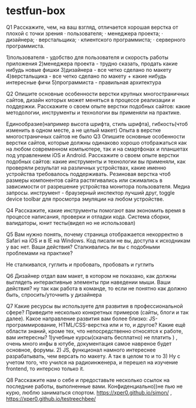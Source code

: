 # testfun-box


Q1
Расскажите, чем, на ваш взгляд, отличается хорошая верстка от плохой с точки зрения
· пользователя;
· менеджера проекта;
· дизайнера;
· верстальщика;
· клиентского программиста;
· серверного программиста.

1)пользователя - удобство для  пользователя и скорость работы приложения 
2)менеджера проекта - трудно сказать, продать какие нибудь новые фишки 
3)дизайнера -  все четко сделано по макету
4)верстальщика - все четко сделано по макету + какие нибудь интересные фичи 
5)программиста - правильная архитектура

Q2
Опишите основные особенности верстки крупных многостраничных сайтов, дизайн которых может меняться в процессе реализации и поддержки.
Расскажите о своем опыте верстки подобных сайтов: какие методологии, инструменты и технологии вы применяли на практике.

Единообразие(например высота шрифта, стиль шрифта), гибкость(чтоб изменить в одном месте, а не целый макет)
Опыта в верстке  многостраничных сайтов не было
Q3
Опишите основные особенности верстки сайтов, которые должны одинаково хорошо отображаться как на любом современном компьютере, так и на смартфонах и планшетах под управлением iOS и Android. Расскажите о своем опыте верстки подобных сайтов: какие инструменты и технологии вы применяли, как проверяли результат на различных устройствах, какие именно устройства требовалось поддерживать.
Резиновая верстка  чтоб размеры компонентов  сайта растягивались или сжимались в зависимости от  разрешение устройства монитора пользователя. Медиа запросы.
инструмент - браузерный инспектор лучший друг, toggle device toolbar для просмотра эмуляции на любом устройстве. 

Q4
Расскажите, какие инструменты помогают вам экономить время в процессе написания, проверки и отладки кода.
Система сборки, валидаторы, юнит тесты(видел но не использовал) 

Q5
Вам нужно понять, почему страница отображается некорректно в Safari на iOS и в IE на Windows. Код писали не вы, доступа к исходникам у вас нет. Ваши действия? Сталкивались ли вы с подобными проблемами на практике?

Не сталкивался, гуглить и  пробовать, пробовать и гуглить 

Q6
Дизайнер отдал вам макет, в котором не показано, как должны выглядеть интерактивные элементы при наведении мыши. Ваши действия?
ну так как работа в команде, то если не понятно как должно быть, спросить/уточнить у дизайнера

Q7
Какие ресурсы вы используете для развития в профессиональной сфере? Приведите несколько конкретных примеров (сайты, блоги и так далее).
Какое направление развития вам более близко: JS-программирование, HTML/CSS-верстка или и то, и другое?
Какие ещё области знаний, кроме тех, что непосредственно относятся к работе, вам интересны?
1)учебные курсы(скачать бесплатно) не платить ) , очень много инфы в ютубе, документация самое навреное будет основное, форумы.
2) JS, функционал намного  интереснее разрабатывать, чем версать по макету. А так в целом то и то
3) Ну с учетом того, что учился на радиоинженера, и перешел на изучение frontend, то интерсно только it. 

Q8
Расскажите нам о себе и предоставьте несколько ссылок на последние работы, выполненные вами.
Конфиденциально))не пью не курю, люблю заниматься спортом. 
https://xper0.github.io/simon/ ,
https://xper0.github.io/testreechbee/
